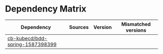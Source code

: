 # Dependency Matrix

Dependency | Sources | Version | Mismatched versions
---------- | ------- | ------- | -------------------
[cb-kubecd/bdd-spring-1587398399](https://github.com/cb-kubecd/bdd-spring-1587398399.git) |  | []() | 
